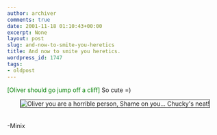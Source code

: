 ```yaml
---
author: archiver
comments: true
date: 2001-11-18 01:10:43+00:00
excerpt: None
layout: post
slug: and-now-to-smite-you-heretics
title: And now to smite you heretics.
wordpress_id: 1747
tags:
- oldpost
---
```


<span style="color:green">[Oliver should go jump off a cliff] </span> So cute =)<center><img src="http://www.oliverweb.com/newsimages/chucky.jpg" border="1" alt = "Oliver you are a horrible person, Shame on you... Chucky's neat!"></center><br /><br />-Minix